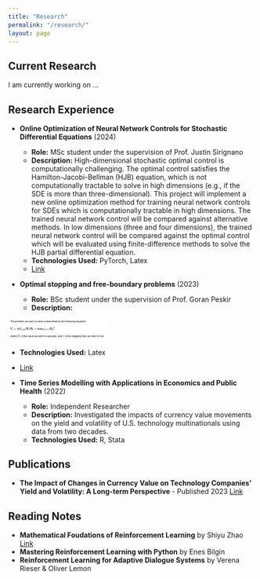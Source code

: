 ```yaml
---
title: "Research"
permalink: "/research/"
layout: page
---
```


## Current Research
I am currently working on ...

## Research Experience
- **Online Optimization of Neural Network Controls for Stochastic Differential Equations** (2024)
  - **Role:** MSc student under the supervision of Prof. Justin Sirignano
  - **Description:** High-dimensional stochastic optimal control is computationally challenging. The optimal control satisfies the Hamilton-Jacobi-Bellman (HJB) equation, which is not computationally tractable to solve in high dimensions (e.g., if the SDE is more than three-dimensional). This project will implement a new online optimization method for training neural network controls for SDEs which is computationally tractable in high dimensions. The trained neural network control will be compared against alternative methods. In low dimensions (three and four dimensions), the trained neural network control will be compared against the optimal control which will be evaluated using finite-difference methods to solve the HJB partial differential equation.
  - **Technologies Used:** PyTorch, Latex
  - [Link](University_of_Oxford_Dissertation.pdf)
    
- **Optimal stopping and free-boundary problems** (2023)
  - **Role:** BSc student under the supervision of Prof. Goran Peskir
  - **Description:**
<img src="display.png" alt="Photo" style="width: 200px; height: auto;">


  - **Technologies Used:** Latex
  - [Link](Double_Project.pdf)
    
- **Time Series Modelling with Applications in Economics and Public Health** (2022)
  - **Role:** Independent Researcher
  - **Description:** Investigated the impacts of currency value movements on the yield and volatility of U.S. technology multinationals using data from two decades.
  - **Technologies Used:** R, Stata

## Publications
- **The Impact of Changes in Currency Value on Technology Companies’ Yield and Volatility: A Long-term Perspective** - Published 2023 [Link](https://www.researchgate.net/publication/374541926_The_Impact_of_Changes_in_Currency_Value_on_Technology_Companies'_Yield_and_Volatility_A_Long-Term_Perspective)

## Reading Notes
- **Mathematical Foudations of Reinforcement Learning** by Shiyu Zhao [Link]()
- **Mastering Reinforcement Learning with Python** by Enes Bilgin 
- **Reinforcement Learning for Adaptive Dialogue Systems** by Verena Rieser & Oliver Lemon 






